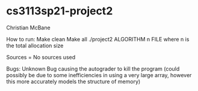 # cs3113sp21-project2
Christian McBane

How to run:
Make clean
Make all
./project2 ALGORITHM n FILE 
      where n is the total allocation size

Sources = No sources used

Bugs: Unknown Bug causing the autograder to kill the program (could possibly be due to some inefficiencies in using a very large array, however this more accurately models the structure of memory)
